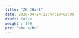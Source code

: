```yaml
---
title: "ZK CHart"
date: 2020-04-24T22:47:10+02:00
draft: false
weight : 190
pre: "<b> </b>"
---
```

